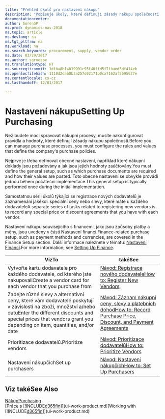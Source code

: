 ```yaml
---
title: "Přehled úkolů pro nastavení nákupu"
description: "Popisuje úkoly, které definují zásady nákupu společnosti a nastavují nákupní procesy."
documentationcenter: 
author: SorenGP
ms.prod: dynamics-nav-2018
ms.topic: article
ms.devlang: na
ms.tgt_pltfrm: na
ms.workload: na
ms.search.keywords: procurement, supply, vendor order
ms.date: 03/29/2017
ms.author: sgroespe
ms.translationtype: HT
ms.sourcegitcommit: 1dfba8b14019991c95f40ffd5f7fbaed5df414eb
ms.openlocfilehash: 1110d2dab0b3a257d02171b0ca7162af5695627e
ms.contentlocale: cs-cz
ms.lasthandoff: 12/01/2017

---
```

# <a name="setting-up-purchasing"></a><span data-ttu-id="1a497-103">Nastavení nákupu</span><span class="sxs-lookup"><span data-stu-id="1a497-103">Setting Up Purchasing</span></span>
<span data-ttu-id="1a497-104">Než budete moci spravovat nákupní procesy, musíte nakonfigurovat pravidla a hodnoty, které definují zásady nákupu společnosti.</span><span class="sxs-lookup"><span data-stu-id="1a497-104">Before you can manage purchase processes, you must configure the rules and values that define the company's purchase policies.</span></span>

<span data-ttu-id="1a497-105">Nejprve je třeba definovat obecné nastavení, například které nákupní doklady jsou požadovány a jak jsou jejich hodnoty zaúčtovány.</span><span class="sxs-lookup"><span data-stu-id="1a497-105">You must define the general setup, such as which purchase documents are required and how their values are posted.</span></span> <span data-ttu-id="1a497-106">Toto obecné nastavení se obvykle provádí jednou během počáteční implementace.</span><span class="sxs-lookup"><span data-stu-id="1a497-106">This general setup is typically performed once during the initial implementation.</span></span>

<span data-ttu-id="1a497-107">Samostatnou sérii úkolů týkající se registrace nových dodavatelů je zaznamenání jakékoli speciální ceny nebo slevy, které máte u každého dodavatele</span><span class="sxs-lookup"><span data-stu-id="1a497-107">A separate series of tasks related to registering new vendors is to record any special price or discount agreements that you have with each vendor.</span></span>

<span data-ttu-id="1a497-108">Nastavení nákupu souvisejícího s financemi, jako jsou způsoby platby a měny, jsou uvedeny v části Nastavení financí.</span><span class="sxs-lookup"><span data-stu-id="1a497-108">Finance-related purchase setup, such as payment methods and currencies, are covered in the Finance Setup section.</span></span> <span data-ttu-id="1a497-109">Další informace naleznete v tématu: [Nastavení Financí](finance-setup-finance.md).</span><span class="sxs-lookup"><span data-stu-id="1a497-109">For more information, see [Setting Up Finance](finance-setup-finance.md).</span></span>

| <span data-ttu-id="1a497-110">Viz</span><span class="sxs-lookup"><span data-stu-id="1a497-110">To</span></span> | <span data-ttu-id="1a497-111">také</span><span class="sxs-lookup"><span data-stu-id="1a497-111">See</span></span> |
| --- | --- |
| <span data-ttu-id="1a497-112">Vytvořte kartu dodavatele pro každého dodavatele, od kterého jste nakupovali</span><span class="sxs-lookup"><span data-stu-id="1a497-112">Create a vendor card for each vendor that you purchase from</span></span>|[<span data-ttu-id="1a497-113">Návod: Registrace nového dodavatele</span><span class="sxs-lookup"><span data-stu-id="1a497-113">How to: Register New Vendors</span></span>](purchasing-how-register-new-vendors.md) |
| <span data-ttu-id="1a497-114">Zadejte různé slevy a alternativní ceny, které vám dodavatelé poskytují v závislosti na zboží, množství a/nebo datu</span><span class="sxs-lookup"><span data-stu-id="1a497-114">Enter the different discounts and special prices that vendors grant you depending on item, quantities, and/or date</span></span> |[<span data-ttu-id="1a497-115">Návod: Záznam nákupní ceny, slevy a platebních dohod</span><span class="sxs-lookup"><span data-stu-id="1a497-115">How to: Record Purchase Price, Discount, and Payment Agreements</span></span>](purchasing-how-record-purchase-price-discount-payment-agreements.md) |
| <span data-ttu-id="1a497-116">Prioritizace dodavatelů.</span><span class="sxs-lookup"><span data-stu-id="1a497-116">Prioritize vendors</span></span> |[<span data-ttu-id="1a497-117">Návod: Prioritizace dodavatelů</span><span class="sxs-lookup"><span data-stu-id="1a497-117">How to: Prioritize Vendors</span></span>](purchasing-how-prioritize-vendors.md) |
| <span data-ttu-id="1a497-118">Nastavení nákupčích</span><span class="sxs-lookup"><span data-stu-id="1a497-118">Set up purchasers</span></span> |[<span data-ttu-id="1a497-119">Návod: Nastavení nákupčích</span><span class="sxs-lookup"><span data-stu-id="1a497-119">How to: Set Up Purchasers</span></span>](purchasing-how-setup-purchasers.md) |

## <a name="see-also"></a><span data-ttu-id="1a497-120">Viz také</span><span class="sxs-lookup"><span data-stu-id="1a497-120">See Also</span></span>
[<span data-ttu-id="1a497-121">Nákup</span><span class="sxs-lookup"><span data-stu-id="1a497-121">Purchasing</span></span>](purchasing-manage-purchasing.md)  
<span data-ttu-id="1a497-122">[Práce s [!INCLUDE[d365fin](includes/d365fin_md.md)]](ui-work-product.md)</span><span class="sxs-lookup"><span data-stu-id="1a497-122">[Working with [!INCLUDE[d365fin](includes/d365fin_md.md)]](ui-work-product.md)</span></span>

